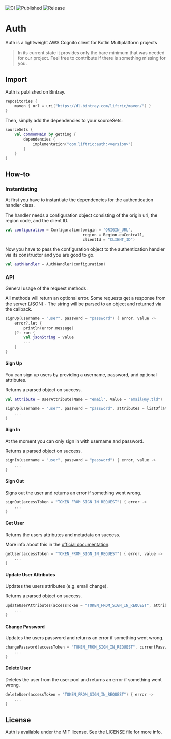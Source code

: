 ![CI](https://github.com/Liftric/auth/workflows/CI/badge.svg) ![Published](https://github.com/Liftric/auth/workflows/Publish%20to%20Bintray/badge.svg) ![Release](https://img.shields.io/github/v/release/liftric/auth?label=release)

# Auth

Auth is a lightweight AWS Cognito client for Kotlin Multiplatform projects

> In its current state it provides only the bare minimum that was needed for our project. Feel free to contribute if there is something missing for you.

## Import

Auth is published on Bintray.

```kotlin
repositories {
    maven { url = uri("https://dl.bintray.com/liftric/maven/") }
}
```

Then, simply add the dependencies to your sourceSets:

```kotlin
sourceSets {
    val commonMain by getting {
        dependencies {
            implementation("com.liftric:auth:<version>")
        }
    }
}
```

## How-to

### Instantiating

At first you have to instantiate the dependencies for the authentication handler class.

The handler needs a configuration object consisting of the origin url, the region code, and the client ID.

```kotlin
val configuration = Configuration(origin = "ORIGIN_URL",  
                                  region = Region.euCentral1,
                                  clientId = "CLIENT_ID") 
```

Now you have to pass the configuration object to the authentication handler via its constructor and you are good to go.

```kotlin
val authHandler = AuthHandler(configuration) 
```

### API

General usage of the request methods.

All methods will return an optional error. Some requests get a response from the server (JSON) - The string will be parsed to an object and returned via the callback.

```kotlin
signUp(username = "user", password = "password") { error, value ->
    error?.let {
        println(error.message)
    }?: run {
        val jsonString = value
        ...
    }
}
```

#### Sign Up

You can  sign up users by providing a username, password, and optional attributes.

Returns a parsed object on success. 

```kotlin
val attribute = UserAttribute(Name = "email", Value = "email@my.tld")

signUp(username = "user", password = "password", attributes = listOf(attribute)) { error, value ->
    ...
}
```

#### Sign In

At the moment you can only sign in with username and password.

Returns a parsed object on success.

```kotlin
signIn(username = "user", password = "password") { error, value ->
    ...
}
```

#### Sign Out

Signs out the user and returns an error if something went wrong.

```kotlin
signOut(accessToken = "TOKEN_FROM_SIGN_IN_REQUEST") { error ->
    ...
}
```

#### Get User

Returns the users attributes and metadata on success.

More info about this in the [official documentation](https://docs.aws.amazon.com/cognito-user-identity-pools/latest/APIReference/API_GetUser.html).

```kotlin
getUser(accessToken = "TOKEN_FROM_SIGN_IN_REQUEST") { error, value ->
    ...
}
```

#### Update User Attributes

Updates the users attributes (e.g. email change).

Returns a parsed object on success.

```kotlin
updateUserAttributes(accessToken = "TOKEN_FROM_SIGN_IN_REQUEST", attributes = listOf(...)) { error, value ->
    ...
}
```

#### Change Password

Updates the users password and returns an error if something went wrong.

```kotlin
changePassword(accessToken = "TOKEN_FROM_SIGN_IN_REQUEST", currentPassword = "OLD_PW", newPassword = "NEW_PW") { error ->
    ...
}
```

#### Delete User

Deletes the user from the user pool and returns an error if something went wrong.

```kotlin
deleteUser(accessToken = "TOKEN_FROM_SIGN_IN_REQUEST") { error ->
    ...
}
```

## License

Auth is available under the MIT license. See the LICENSE file for more info.
